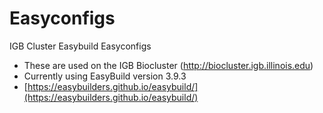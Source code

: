 # Easyconfigs
IGB Cluster Easybuild Easyconfigs
* These are used on the IGB Biocluster (http://biocluster.igb.illinois.edu)
* Currently using EasyBuild version 3.9.3
* [https://easybuilders.github.io/easybuild/](https://easybuilders.github.io/easybuild/)
